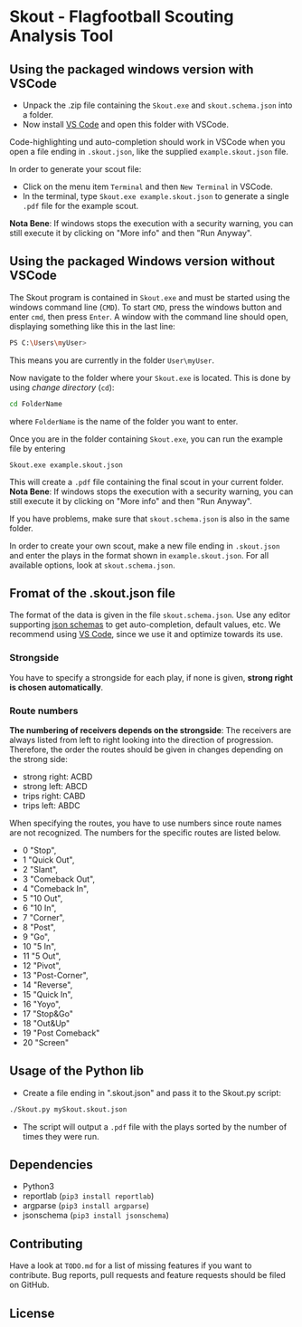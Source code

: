 # Skout - Flagfootball Scouting Analysis Tool

## Using the packaged windows version with VSCode

- Unpack the .zip file containing the `Skout.exe` and `skout.schema.json` into a folder.
- Now install [VS Code](https://code.visualstudio.com/) and open this folder with VSCode.

Code-highlighting und auto-completion should work in VSCode when you open a file ending in `.skout.json`, like the supplied `example.skout.json` file.

In order to generate your scout file:
- Click on the menu item `Terminal` and then `New Terminal` in VSCode.
- In the terminal, type `Skout.exe example.skout.json` to generate a single `.pdf` file for the example scout.

**Nota Bene**: If windows stops the execution with a security warning, you can still execute it by clicking on "More info" and then "Run Anyway".

## Using the packaged Windows version without VSCode

The Skout program is contained in `Skout.exe` and must be started using the windows command line (`CMD`).
To start `CMD`, press the windows button and enter `cmd`, then press `Enter`.
A window with the command line should open, displaying something like this in the last line:

```bash
PS C:\Users\myUser>
```
This means you are currently in the folder `User\myUser`.

Now navigate to the folder where your `Skout.exe` is located. This is done by using *change directory* (`cd`):

```bash
cd FolderName
```
where `FolderName` is the name of the folder you want to enter.

Once you are in the folder containing `Skout.exe`, you can run the example file by entering

```
Skout.exe example.skout.json
```
This will create a `.pdf` file containing the final scout in your current folder.
**Nota Bene**: If windows stops the execution with a security warning, you can still execute it by clicking on "More info" and then "Run Anyway".

If you have problems, make sure that `skout.schema.json` is also in the same folder.

In order to create your own scout, make a new file ending in `.skout.json` and enter the plays in the format shown in `example.skout.json`.
For all available options, look at `skout.schema.json`.


## Fromat of the .skout.json file

The format of the data is given in the file `skout.schema.json`. Use any editor supporting [json schemas](https://json-schema.org) to get auto-completion, default values, etc. We recommend using [VS Code](https://code.visualstudio.com/), since we use it and optimize towards its use.

### Strongside

You have to specify a strongside for each play, if none is given, **strong right is chosen automatically**.

### Route numbers

**The numbering of receivers depends on the strongside**: The receivers are always listed from left to right looking into the direction of progression.
Therefore, the order the routes should be given in changes depending on the strong side:
- strong right: ACBD
- strong left:  ABCD
- trips right:  CABD
- trips left:   ABDC

When specifying the routes, you have to use numbers since route names are not recognized. The numbers for the specific routes are listed below.

- 0 "Stop",
- 1 "Quick Out",
- 2 "Slant",
- 3 "Comeback Out",
- 4 "Comeback In",
- 5 "10 Out",
- 6 "10 In",
- 7 "Corner",
- 8 "Post",
- 9 "Go",
- 10 "5 In",
- 11 "5 Out",
- 12 "Pivot",
- 13 "Post-Corner",
- 14 "Reverse",
- 15 "Quick In",
- 16 "Yoyo",
- 17 "Stop&Go"
- 18 "Out&Up"
- 19 "Post Comeback"
- 20 "Screen"

## Usage of the Python lib

- Create a file ending in ".skout.json" and pass it to the Skout.py script:
```sh
./Skout.py mySkout.skout.json
```

- The script will output a `.pdf` file with the plays sorted by the number of times they were run.

## Dependencies

- Python3
- reportlab (`pip3 install reportlab`)
- argparse (`pip3 install argparse`)
- jsonschema (`pip3 install jsonschema`)

## Contributing

Have a look at `TODO.md` for a list of missing features if you want to contribute. Bug reports, pull requests and feature requests should be filed on GitHub.

## License
